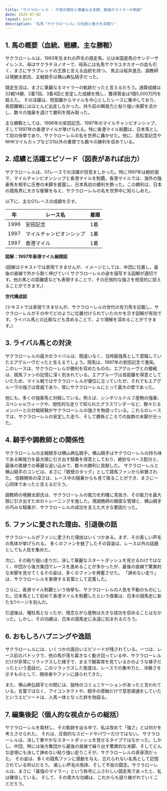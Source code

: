 ```yaml
---
title: "サクラローレル - 不屈の闘志と華麗なる末脚、最強のマイラーの軌跡"
date: 2025-07-02
layout: post
description: "名馬『サクラローレル』の伝説と魅力を深堀り"
---
```


## 1. 馬の概要（血統、戦績、主な勝鞍）

サクラローレルは、1993年生まれの芦毛の競走馬。父は米国産馬のサンデーサイレンス、母はサクラチヨノオーで、母系には名馬サクラユタカオーの血も引く、まさにサラブレッドの王族と言える血統を持つ。  馬主は桜井進氏、調教師は境勝太郎氏、主戦騎手は横山典弘騎手だった。

競走生活は、まさに華麗なるマイラーの軌跡だったと言えるだろう。通算成績は32戦14勝、2着7回、3着4回と安定した成績を残し、獲得賞金は1億5,000万円を超えた。  その活躍は、短距離からマイルを中心としたレースに集中しており、長距離戦にはほとんど出走しなかった。持ち前の瞬発力と粘り強い末脚を活かし、数々の強豪を退けて勝利を掴み取った。

主な勝鞍としては、1996年の安田記念、1997年のマイルチャンピオンシップ、そして1997年の香港マイルが挙げられる。特に香港マイル制覇は、日本馬として初の快挙であり、サクラローレルの名を世界に轟かせた。他に、高松宮記念やNHKマイルカップなどG1以外の重賞でも数々の勝利を収めている。


## 2. 成績と活躍エピソード（図表があれば出力）

サクラローレルは、G1レースでの活躍が目覚ましかった。特に1997年は絶好調で、マイルチャンピオンシップと香港マイルを制覇。香港マイルでは、海外の強豪馬を相手に圧巻の末脚を披露し、日本馬初の勝利を飾った。この勝利は、日本の競馬界に大きな衝撃を与え、サクラローレルの名を世界中に知らしめた。

以下に、主なG1レースの成績を示す。

| 年 | レース名           | 着順 |
|---|--------------------|-----|
| 1996 | 安田記念           | 1着 |
| 1997 | マイルチャンピオンシップ | 1着 |
| 1997 | 香港マイル           | 1着 |


**図解：1997年香港マイル展開図**

(図解はテキストでは表現できませんが、イメージとしては、中団に位置し、最後の直線で外から鋭く伸びていくサクラローレルの姿を描写する図解が適切です。他の馬との距離感なども表現することで、その圧倒的な強さを視覚的に捉えることができます。)

**世代構成図**

(テキストでは表現できませんが、サクラローレルの世代の有力馬を記載し、サクラローレルがその中でどのように位置付けられていたのかを示す図解が有効です。ライバル馬との比較なども含めることで、より理解を深めることができます。)


## 3. ライバル馬との対決

サクラローレルの最大のライバルは、間違いなく、当時最強馬として君臨していたエアグルーヴだったと言えるでしょう。両馬は、1997年の安田記念で激突。このレースは、サクラローレルが勝利を収めたものの、エアグルーヴとの接戦は、競馬ファンの記憶に深く刻まれている。エアグルーヴは長距離を得意としていたため、マイル戦ではサクラローレルが優位に立っていたが、それでもエアグルーヴの強さは脅威であり、常にサクラローレルにとって最大の壁であった。

他にも、多くの強豪馬と対戦している。例えば、シンボリルドルフ産駒の強豪、スペシャルウィークや、個性的な走りで知られたグラスワンダーなど、錚々たるメンバーとの対戦経験がサクラローレルの強さを物語っている。これらのレースでは、サクラローレルの安定した走り、そして勝負どころでの抜群の末脚が光った。


## 4. 騎手や調教師との関係性

サクラローレルの主戦騎手は横山典弘騎手。横山騎手はサクラローレルの持ち味である瞬発力を最大限に引き出す騎乗を得意としており、絶妙なペース配分と、最後の直線での華麗な追い込みで、数々の勝利に貢献した。  サクラローレルと横山騎手のコンビは、まさに「鉄壁のタッグ」として競馬ファンから称賛された。  信頼関係の深さは、レース中の騎乗からも見て取ることができ、まさに一心同体であったと言えるだろう。

調教師の境勝太郎氏は、サクラローレルの能力を的確に見抜き、その能力を最大限に引き出すためのトレーニングを施した。境調教師の緻密な管理と、横山騎手の巧みな騎乗が、サクラローレルの成功を支えた大きな要因だった。


## 5. ファンに愛された理由、引退後の話

サクラローレルがファンに愛された理由はいくつかある。まず、その美しい芦毛の馬体が挙げられる。  多くのファンを魅了したその容姿は、レース以外の話題としても人気を集めた。

次に、その粘り強い走りだ。決して華麗なスタートダッシュを見せるわけではなく、中団から後方集団でレースを進めることが多かったが、最後の直線で驚異的な末脚を見せてくるその姿は、多くのファンを興奮させた。  「諦めない走り」は、サクラローレルを象徴する言葉として定着した。

さらに、香港マイル制覇という快挙も、サクラローレルの人気を不動のものにした。日本馬として初めて香港マイルを制覇したという偉業は、日本の競馬史に新たな1ページを刻んだ。

引退後は、種牡馬となったが、残念ながら産駒は大きな成功を収めることはなかった。しかし、その功績は、日本の競馬史に永遠に刻まれるだろう。


## 6. おもしろハプニングや逸話

サクラローレルには、いくつかの面白いエピソードが残されている。一つは、レース前のパドックで、他の馬が落ち着きなく動き回っている中、サクラローレルだけが非常にリラックスした様子で、まるで観客席を見ているかのような様子だったという逸話だ。このリラックスした態度は、レースでの集中力と、冷静さを示すものとして、関係者やファンに語られてきた。

また、横山典弘騎手との間には、独特のコミュニケーションがあったと言われている。言葉ではなく、アイコンタクトや、騎手の感触だけで意思疎通をしていたというエピソードは、人馬一体となった絆を物語る。


## 7. 編集後記（個人的な視点からの総括）

サクラローレルを取材し、その軌跡を辿る中で、私は改めて「強さ」とは何かを考えさせられた。  それは、圧倒的なスピードやパワーだけではない。  サクラローレルは、決して華やかなスタートダッシュを見せるタイプではなかった。しかし、中団、時には後方集団から最後の直線で繰り出す驚異的な末脚、そしてどんな逆境にも決して諦めない粘り強い走りこそが、サクラローレルの真骨頂だった。  その姿は、多くの競馬ファンに感動を与え、忘れられない名馬として記憶されている所以だろう。  美しい芦毛の馬体、そして不屈の闘志。サクラローレルは、まさに「最強のマイラー」という称号にふさわしい競走馬であったと、私は確信している。  そして、その偉大な功績は、これからも語り継がれていくことだろう。
